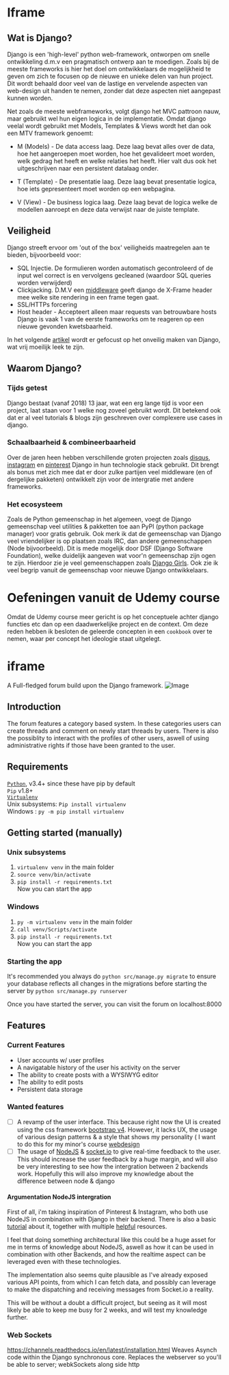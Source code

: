 # Iframe

## Wat is Django?
Django is een 'high-level' python web-framework, ontworpen om snelle ontwikkeling d.m.v een pragmatisch ontwerp aan te moedigen.
Zoals bij de meeste frameworks is hier het doel om ontwikkelaars de mogelijkheid te geven om zich te focusen op de nieuwe en unieke delen van hun project. Dit wordt behaald door veel van de lastige en vervelende aspecten van web-design uit handen te nemen, zonder dat deze aspecten niet aangepast kunnen worden.

Net zoals de meeste webframeworks, volgt django het MVC pattroon nauw, maar gebruikt wel hun eigen logica in de implementatie. Omdat django veelal wordt gebruikt met Models, Templates & Views wordt het dan ook een MTV framework genoemt:

* M (Models) - De data access laag. Deze laag bevat alles over de data, hoe het aangeroepen moet worden, hoe het gevalideert moet worden, welk gedrag het heeft en welke relaties het heeft. Hier valt dus ook het uitgeschrijven naar een persistent datalaag onder.

* T (Template) - De presentatie laag. Deze laag bevat presentatie logica, hoe iets gepresenteert moet worden op een webpagina.

* V (View) - De business logica laag. Deze laag bevat de logica welke de modellen aanroept en deze data verwijst naar de juiste template. 

## Veiligheid
Django streeft ervoor om 'out of the box' veiligheids maatregelen aan te bieden, bijvoorbeeld voor:
* SQL Injectie.  De formulieren worden automatisch gecontroleerd of de input wel correct is en vervolgens gecleaned (waardoor SQL queries worden verwijderd)
* Clickjacking. D.M.V een [middleware](https://docs.djangoproject.com/en/2.0/ref/middleware/#django.middleware.clickjacking.XFrameOptionsMiddleware) geeft django de X-Frame header mee welke site rendering in een frame tegen gaat.
* SSL/HTTPs forcering
* Host header - Accepteert alleen maar requests van betrouwbare hosts  
Django is vaak 1 van de eerste frameworks om te reageren op een nieuwe gevonden kwetsbaarheid. 

In het volgende [artikel](https://www.contextis.com/blog/make-a-django-app-insecure-its-not-easy-and-thats-a-good-thing) wordt er gefocust op het onveilig maken van Django, wat vrij moeilijk leek te zijn.


## Waarom Django?
### Tijds getest
Django bestaat (vanaf 2018) 13 jaar, wat een erg lange tijd is voor een project, laat staan voor 1 welke nog zoveel gebruikt wordt. Dit betekend ook dat er al veel tutorials & blogs zijn geschreven over complexere use cases in django.

### Schaalbaarheid & combineerbaarheid
Over de jaren heen hebben verschillende groten projecten zoals [disqus](https://stackshare.io/disqus/disqus
), [instagram](https://stackshare.io/instagram/instagram) en [pinterest]() Django in hun technologie stack gebruikt. Dit brengt als bonus met zich mee dat er door zulke partijen veel middleware (en of dergelijke pakketen) ontwikkelt zijn voor de intergratie met andere frameworks. 

### Het ecosysteem
Zoals de Python gemeenschap in het algemeen, voegt de Django gemeenschap veel utilities & pakketten toe aan PyPI (python package manager) voor gratis gebruik. Ook merk ik dat de gemeenschap van Django veel vriendelijker is op plaatsen zoals IRC, dan andere gemeenschappen (Node bijvoorbeeld). Dit is mede mogelijk door DSF (Django Software Foundation), welke duidelijk aangeven wat voor'n gemeenschap zijn ogen te zijn. Hierdoor zie je veel gemeenschappen zoals [Django Girls](https://djangogirls.org/). Ook zie ik veel begrip vanuit de gemeenschap voor nieuwe Django ontwikkelaars.  

# Oefeningen vanuit de Udemy course
Omdat de Udemy course meer gericht is op het conceptuele achter django functies etc dan op een daadwerkelijke project en de context. Om deze reden hebben ik besloten de geleerde concepten in een `cookbook` over te nemen, waar per concept het ideologie staat uitgelegt. 

# iframe
A Full-fledged forum build upon the Django framework.
![Image](http://puu.sh/A3Bbn/614b5ccc92.png) 

## Introduction
The forum features a category based system. In these categories users can create threads and
comment on newly start threads by users. There is also the possiblity 
to interact with the profiles of other users, aswell of using administrative rights
if those have been granted to the user.

## Requirements
[`Python`](https://www.python.org/),  v3.4+ since these have pip by default   
`Pip` v1.8+  
[`Virtualenv`](https://virtualenv.pypa.io/en/stable/)   
Unix subsystems:  ```Pip install virtualenv```   
Windows : ```py -m pip install virtualenv```

## Getting started (manually)
### Unix subsystems
1. ```virtualenv venv``` in the main folder
2. ```source venv/bin/activate```
3. ```pip install -r requirements.txt```   
Now you can start the app 

### Windows
1. ```py -m virtualenv venv``` in the main folder
2. ```call venv/Scripts/activate``` 
3. ```pip install -r requirements.txt```   
Now you can start the app 
### Starting the app
It's recommended you always do ``python src/manage.py migrate`` to ensure your
database reflects all changes in the migrations before
starting the server by ```python src/manage.py runserver```

Once you have started the server, you can visit the forum on localhost:8000
## Features

### Current Features

* User accounts w/ user profiles
* A navigatable history of the user his activity on the server
* The ability to create posts with a WYSIWYG editor
* The ability to edit posts
* Persistent data storage

### Wanted features

- [ ] A revamp of the user interface. This because right now the UI is created using the
css framework [bootstrap v4](https://getbootstrap.com/docs/4.1/getting-started/introduction/). However, it lacks
UX, the usage of various design patterns
& a style that shows my personality ( I want to do this for my minor's course [webdesign](https://github.com/cmda-minor-web/web-design)
- [ ] The usage of [NodeJS](https://nodejs.org/en/) & [socket.io](https://socket.io/) to give real-time feedback to the user.
This should increase the user feedback by a huge margin, and will also be very interesting to
see how the intergration between 2 backends work. Hopefully this will also improve my knowledge about the difference between 
node & django

#### Argumentation NodeJS intergration
First of all, i'm taking inspiration of Pinterest & Instagram, who both use NodeJS in combination with Django
in their backend. There is also a basic [tutorial](http://www.cuelogic.com/blog/how-to-use-both-django-nodejs-as-backend-for-your-application/)
about it, together with multiple [helpful](https://stackoverflow.com/questions/35056302/implementing-django-and-socket-io-to-work-together)
resources. 

I feel that doing something architectural like this could be a huge asset for me in terms of knowledge about NodeJS,
aswell as how it can be used in combination with other Backends, and how the realtime aspect can be leveraged
even with these technologies. 

The implementation also seems quite plausible as I've already exposed various API points,
from which I can fetch data, and possibly can leverage to make the dispatching and receiving messages from Socket.io
a reality. 

This will be without a doubt a difficult project, but seeing as it will most likely be able to keep me busy for 2 weeks,
and will test my knowledge further. 



### Web Sockets
https://channels.readthedocs.io/en/latest/installation.html
Weaves Asynch code within the Django synchronous core. Replaces the webserver so you'll be able to server; webkSockets along side http


